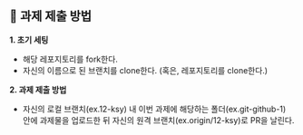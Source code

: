 ## 👑 과제 제출 방법

**1. 초기 세팅**

* 해당 레포지토리를 fork한다.
* 자신의 이름으로 된 브랜치를 clone한다. (혹은, 레포지토리를 clone한다.)

**2. 과제 제출 방법**

* 자신의 로컬 브랜치(ex.12-ksy) 내 이번 과제에 해당하는 폴더(ex.git-github-1) 안에 과제물을 업로드한 뒤 자신의 원격 브랜치(ex.origin/12-ksy)로 PR을 날린다.
